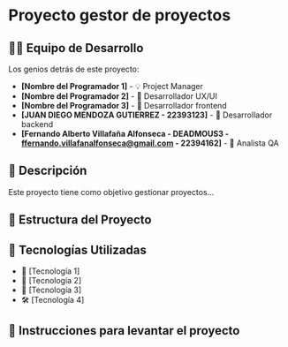 # Proyecto gestor de proyectos 


## 👨‍💻 Equipo de Desarrollo

Los genios detrás de este proyecto:

- **[Nombre del Programador 1]** - 💡 Project Manager
- **[Nombre del Programador 2]** - 🎨 Desarrollador UX/UI
- **[Nombre del Programador 3]** - 🔧 Desarrollador frontend
- **[JUAN DIEGO MENDOZA GUTIERREZ - 22393123]** - 🚀 Desarrollador backend
- **[Fernando Alberto Villafaña Alfonseca - DEADMOUS3 - ffernando.villafanalfonseca@gmail.com - 22394162]** - 🚀 Analista QA 

## 📜 Descripción

Este proyecto tiene como objetivo gestionar proyectos...
## 📂 Estructura del Proyecto


## 📌 Tecnologías Utilizadas

- 🚀 [Tecnología 1]
- 🎨 [Tecnología 2]
- 🔧 [Tecnología 3]
- 🛠️ [Tecnología 4]

## 📌 Instrucciones para levantar el proyecto
